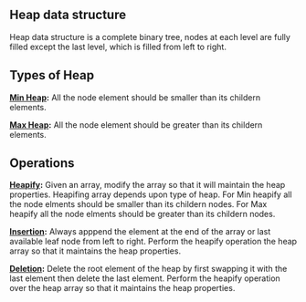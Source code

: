 ## Heap data structure
Heap data structure is a complete binary tree, nodes at each level are fully filled except the last level, which is filled from left to right.

## Types of Heap
**<ins>Min Heap</ins>:** All the node element should be smaller than its childern elements.

**<ins>Max Heap</ins>:** All the node element should be greater than its childern elements.

## Operations
**<ins>Heapify</ins>:** Given an array, modify the array so that it will maintain the heap properties. Heapifing array depends upon type of heap. For Min heapify all the node elments should be smaller than its childern nodes. For Max heapify all the node elments should be greater than its childern nodes.

**<ins>Insertion</ins>:** Always apppend the element at the end of the array or last available leaf node from left to right. Perform the heapify operation the heap array so that it maintains the heap properties.

**<ins>Deletion</ins>:** Delete the root element of the heap by first swapping it with the last element then delete the last element. Perform the heapify operation over the heap array so that it maintains the heap properties.



